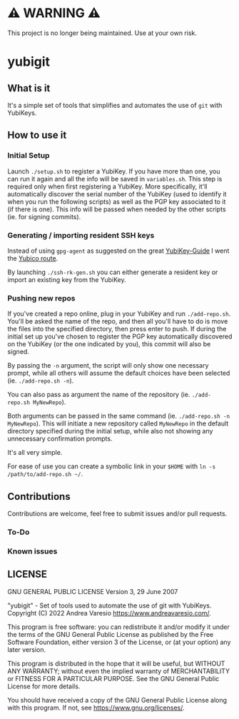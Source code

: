 # ⚠️ WARNING ⚠️
This project is no longer being maintained. Use at your own risk.

# yubigit

## What is it
It's a simple set of tools that simplifies and automates the use of `git` with YubiKeys.

## How to use it
### Initial Setup
Launch `./setup.sh` to register a YubiKey. If you have more than one, you can run it again and all the info will be saved in `variables.sh`.
This step is required only when first registering a YubiKey.
More specifically, it'll automatically discover the serial number of the YubiKey (used to identify it when you run the following scripts) as well as the PGP key associated to it (if there is one). This info will be passed when needed by the other scripts (ie. for signing commits).

### Generating / importing resident SSH keys
Instead of using `gpg-agent` as suggested on the great [YubiKey-Guide](https://github.com/drduh/YubiKey-Guide) I went the [Yubico route](https://www.yubico.com/blog/github-now-supports-ssh-security-keys/).

By launching `./ssh-rk-gen.sh` you can either generate a resident key or import an existing key from the YubiKey.

### Pushing new repos
If you've created a repo online, plug in your YubiKey and run `./add-repo.sh`. You'll be asked the name of the repo, and then all you'll have to do is move the files into the specified directory, then press enter to push. If during the initial set up you've chosen to register the PGP key automatically discovered on the YubiKey (or the one indicated by you), this commit will also be signed.

By passing the `-n` argument, the script will only show one necessary prompt, while all others will assume the default choices have been selected (ie. `./add-repo.sh -n`).

You can also pass as argument the name of the repository (ie. `./add-repo.sh MyNewRepo`).

Both arguments can be passed in the same command (ie. `./add-repo.sh -n MyNewRepo`). This will initiate a new repository called `MyNewRepo` in the default directory specified during the initial setup, while also not showing any unnecessary confirmation prompts.

It's all very simple.

For ease of use you can create a symbolic link in your `$HOME` with `ln -s /path/to/add-repo.sh ~/`.

## Contributions
Contributions are welcome, feel free to submit issues and/or pull requests.

### To-Do


### Known issues


## LICENSE

GNU GENERAL PUBLIC LICENSE
Version 3, 29 June 2007

"yubigit" - Set of tools used to automate the use of git with YubiKeys.
Copyright (C) 2022 Andrea Varesio <https://www.andreavaresio.com/>.

This program is free software: you can redistribute it and/or modify
it under the terms of the GNU General Public License as published by
the Free Software Foundation, either version 3 of the License, or
(at your option) any later version.

This program is distributed in the hope that it will be useful,
but WITHOUT ANY WARRANTY; without even the implied warranty of
MERCHANTABILITY or FITNESS FOR A PARTICULAR PURPOSE.  See the
GNU General Public License for more details.

You should have received a copy of the GNU General Public License
along with this program.  If not, see <https://www.gnu.org/licenses/>.
